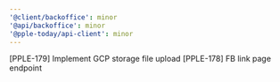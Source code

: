 ```yaml
---
'@client/backoffice': minor
'@api/backoffice': minor
'@pple-today/api-client': minor
---
```


[PPLE-179] Implement GCP storage file upload
[PPLE-178] FB link page endpoint
